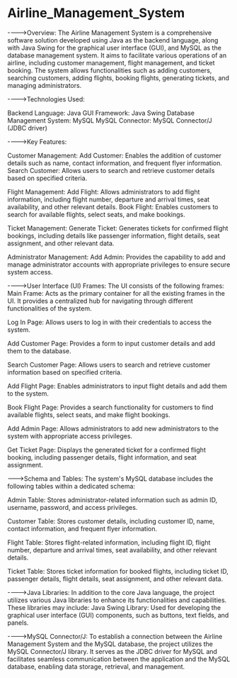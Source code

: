 # Airline_Management_System
---->Overview:
The Airline Management System is a comprehensive software solution developed using Java as the backend language, 
along with Java Swing for the graphical user interface (GUI), and MySQL as the database management system. 
It aims to facilitate various operations of an airline, including customer management, flight management, and ticket booking.
The system allows functionalities such as adding customers, searching customers, adding flights, booking flights, generating tickets, and managing administrators.

---->Technologies Used:

Backend Language: Java
GUI Framework: Java Swing
Database Management System: MySQL
MySQL Connector: MySQL Connector/J (JDBC driver)

---->Key Features:

Customer Management:
Add Customer: Enables the addition of customer details such as name, contact information, and frequent flyer information.
Search Customer: Allows users to search and retrieve customer details based on specified criteria.

Flight Management:
Add Flight: Allows administrators to add flight information, including flight number, departure and arrival times, seat availability, and other relevant details.
Book Flight: Enables customers to search for available flights, select seats, and make bookings.

Ticket Management:
Generate Ticket: Generates tickets for confirmed flight bookings, 
including details like passenger information, flight details, seat assignment, and other relevant data.

Administrator Management:
Add Admin: Provides the capability to add and manage administrator accounts with appropriate privileges to ensure secure system access.

---->User Interface (UI) Frames:
The UI consists of the following frames:
Main Frame: Acts as the primary container for all the existing frames in the UI.
It provides a centralized hub for navigating through different functionalities of the system.

Log In Page: Allows users to log in with their credentials to access the system.

Add Customer Page: Provides a form to input customer details and add them to the database.

Search Customer Page: Allows users to search and retrieve customer information based on specified criteria.

Add Flight Page: Enables administrators to input flight details and add them to the system.

Book Flight Page: Provides a search functionality for customers to find available flights, select seats, and make flight bookings.

Add Admin Page: Allows administrators to add new administrators to the system with appropriate access privileges.

Get Ticket Page: Displays the generated ticket for a confirmed flight booking, including passenger details, flight information, and seat assignment.

--->Schema and Tables:
The system's MySQL database includes the following tables within a dedicated schema:

Admin Table:
Stores administrator-related information such as admin ID, username, password, and access privileges.

Customer Table:
Stores customer details, including customer ID, name, contact information, and frequent flyer information.

Flight Table:
Stores flight-related information, including flight ID, flight number, departure and arrival times, seat availability, and other relevant details.

Ticket Table:
Stores ticket information for booked flights, including ticket ID, passenger details, flight details, seat assignment, and other relevant data.

---->Java Libraries:
In addition to the core Java language, the project utilizes various Java libraries to enhance its functionalities and capabilities. These libraries may include:
Java Swing Library: 
Used for developing the graphical user interface (GUI) components, such as buttons, text fields, and panels.

---->MySQL Connector/J:
To establish a connection between the Airline Management System and the MySQL database, 
the project utilizes the MySQL Connector/J library.
It serves as the JDBC driver for MySQL and facilitates seamless communication between the application and the MySQL database,
enabling data storage, retrieval, and management.
